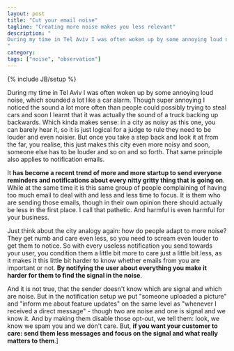 ```yaml
---
layout: post
title: "Cut your email noise"
tagline: "Creating more noise makes you less relevant"
description: "
During my time in Tel Aviv I was often woken up by some annoying loud noise, which sounded a lot like a car alarm. Though super annoying I noticed the sound a lot more often than people could possibly trying to steal cars and soon I learnt that it was actually the sound of a truck backing up backwards. Which kinda makes sense: in a city as noisy as this one, you can barely hear it, so it is just logical for a judge to rule they need to be louder and even noisier. But once you take a step back and look it at from the far, you realise, this just makes this city even more noisy and soon, someone else has to be louder and so on and so forth. That same principle also applies to notification emails.
"
category: 
tags: ["noise", "observation"]
---
```

{% include JB/setup %}

During my time in Tel Aviv I was often woken up by some annoying loud noise, which sounded a lot like a car alarm. Though super annoying I noticed the sound a lot more often than people could possibly trying to steal cars and soon I learnt that it was actually the sound of a truck backing up backwards. Which kinda makes sense: in a city as noisy as this one, you can barely hear it, so it is just logical for a judge to rule they need to be louder and even noisier. But once you take a step back and look it at from the far, you realise, this just makes this city even more noisy and soon, someone else has to be louder and so on and so forth. That same principle also applies to notification emails.

It **has become a recent trend of more and more startup to send everyone reminders and notifications about every nitty gritty thing that is going on**. While at the same time it is this same group of people complaining of having too much email to deal with and less and less time to focus. It is them who are sending those emails, though in their own opinion there should actually be less in the first place. I call that pathetic. And harmful is even harmful for your business.

Just think about the city analogy again: how do people adapt to more noise? They get numb and care even less, so you need to scream even louder to get them to notice. So with every useless notification you send towards your user, you condition them a little bit more to care just a little bit less, as it makes it this little bit harder to know whether emails from you are important or not. **By notifying the user about everything you make it harder for them to find the signal in the noise**.

And it is not true, that the sender doesn't know which are signal and which are noise. But in the notification setup we put "someone uploaded a picture" and "inform me about feature updates" on the same level as "whenever I received a direct message" - though two are noise and one is signal and we know it. And by making them disable those opt-out, we tell them: look, we know we spam you and we don't care. But, **if you want your customer to care: send them less messages and focus on the signal and what really matters to them**.]
